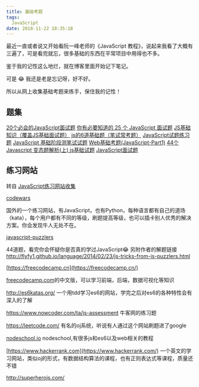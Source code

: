 ```yaml
---
title: 基础考题
tags:
  JavaScript
date: 2018-11-22 18:35:18
---
```



最近一直或者说又开始看阮一峰老师的《JavaScript 教程》，说起来我看了大概有三遍了，可是看完就忘，很多基础的东西在平常项目中用得也不多。

鉴于我的记性这么地烂，就在博客里面开始记下笔记。

可是 😂 我还是老是忘记呀，好不好。

所以从网上收集基础考题来练手，保住我的记性！

## 题集
[20个必会的JavaScript面试题](https://segmentfault.com/a/1190000008785931)
[你有必要知道的 25 个 JavaScript 面试题](https://github.com/dwqs/blog/issues/17)
[JS基础知识（覆盖JS基础面试题）](https://juejin.im/post/5b325c38e51d4558c7136818)
[js的6道基础题（笔试常考题）](https://blog.csdn.net/sunlijie1118/article/details/78825962)
[JavaScript试题练习题](https://blog.csdn.net/xun527/article/details/78009044)
[JavaScript 基础阶段测笔试试题](https://wenku.baidu.com/view/cc3ee4bbb8d528ea81c758f5f61fb7360b4c2be5.html?re=view)
[Web基础考题(JavaScript-Part1)](https://wenku.baidu.com/view/3528f6ec08a1284ac950432f.html)
[44个Javascript 变态题解析(上) ](http://web.jobbole.com/86461/)
[js基础试题](http://www.voidcn.com/article/p-qvgglksg-bhp.html)
[JavaScript面试题](https://leohxj.gitbooks.io/front-end-database/interview/interview-exercises-with-JavaScript.html)

## 练习网站 

转自 [JavaScript练习网站收集](http://www.lixuejiang.me/2016/11/01/JavaScript%E7%9A%84%E7%BB%83%E4%B9%A0%E7%BD%91%E7%AB%99%E6%94%B6%E9%9B%86/)

[codewars](http://www.codewars.com/)

  国外的一个练习网站，有JavaScript，也有Python，每种语言都有自己的道场（kata），每个用户都有不同的等级，刷题提高等级，也可以插卡别人优秀的解决方案。你会发现牛人无处不在。

[javascript-puzzlers](http://javascript-puzzlers.herokuapp.com/)

  44道题，看完你会怀疑你是否真的学过JavaScript😂
  另附作者的解题链接<http://flyfy1.github.io/language/2014/02/23/js-tricks-from-js-puzzlers.html>

[https://freecodecamp.cn](https://freecodecamp.cn/)

[freecodecamp.com](http://www.lixuejiang.me/2016/11/01/JavaScript%E7%9A%84%E7%BB%83%E4%B9%A0%E7%BD%91%E7%AB%99%E6%94%B6%E9%9B%86/freecodecamp.com)的中文版，可以学习前端，后端，数据可视化等知识

<http://es6katas.org/>
  一个用tdd学习es6的网站，学完之后对es6的各种特性会有深入的了解

<https://www.nowcoder.com/ta/js-assessment>
  牛客网的练习题

<https://leetcode.com/>
  有名的oj系统，听说有人通过这个网站刷题进了google

[nodeschool.io](https://nodeschool.io/zh-cn/#workshoppers)
  nodeschool,有很多js和es6以及web相关的教程

[https://www.hackerrank.com](https://www.hackerrank.com/)
  一个英文的学习网站，类似oj的形式，有数据结构算法的课程，也有正则表达式等课程，质量还不错

<http://superherojs.com/>

